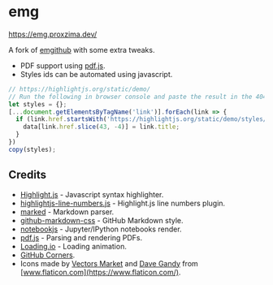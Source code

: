 # emg

https://emg.proxzima.dev/

A fork of [emgithub](https://github.com/yusanshi/emgithub) with some extra tweaks.
- PDF support using [pdf.js](https://mozilla.github.io/pdf.js/).
- Styles ids can be automated using javascript.

```js
// https://highlightjs.org/static/demo/
// Run the following in browser console and paste the result in the 404.html file
let styles = {};
[...document.getElementsByTagName('link')].forEach(link => {
  if (link.href.startsWith('https://highlightjs.org/static/demo/styles/')) {
    data[link.href.slice(43, -4)] = link.title;
  }
})
copy(styles);
```

## Credits

- [Highlight.js](https://github.com/highlightjs/highlight.js/) - Javascript syntax highlighter.
- [highlightjs-line-numbers.js](https://github.com/wcoder/highlightjs-line-numbers.js) - Highlight.js line numbers plugin.
- [marked](https://github.com/markedjs/marked) - Markdown parser.
- [github-markdown-css](https://github.com/sindresorhus/github-markdown-css) - GitHub Markdown style.
- [notebookjs](https://github.com/jsvine/notebookjs) - Jupyter/IPython notebooks render.
- [pdf.js](https://mozilla.github.io/pdf.js/) - Parsing and rendering PDFs.
- [Loading.io](https://loading.io/) - Loading animation.
- [GitHub Corners](https://github.com/tholman/github-corners).
- Icons made by [Vectors Market](https://www.flaticon.com/authors/vectors-market) and [Dave Gandy](https://www.flaticon.com/authors/dave-gandy) from [www.flaticon.com](https://www.flaticon.com/).

